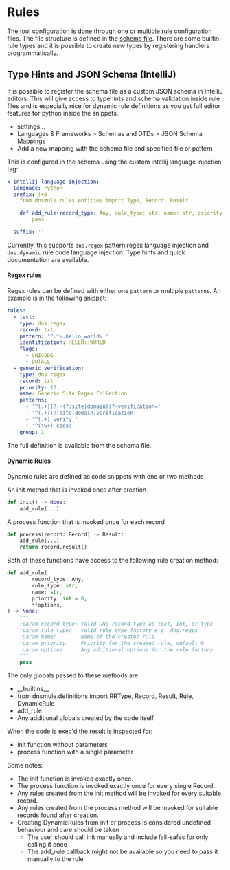# Rules

The tool configuration is done through one or multiple rule configuration files. The file structure is defined in the
[schema file](rules-schema.yml). There are some builtin rule types and it is possible to create new types by registering
handlers programmatically.

## Type Hints and JSON Schema (IntelliJ)

It is possible to register the schema file as a custom JSON schema in IntelliJ editors.
This will give access to typehints and schema validation inside rule files and is especially nice for dynamic rule
definitions as you get full editor features for python inside the snippets.

- settings...
- Languages & Frameworks > Schemas and DTDs > JSON Schema Mappings
- Add a new mapping with the schema file and specified file or pattern

This is configured in the schema using the custom intellij language injection tag:

```yml
x-intellij-language-injection:
  language: Python
  prefix: |+0
    from dnsmule.rules.entities import Type, Record, Result

    def add_rule(record_type: Any, rule_type: str, name: str, priority: int = 0, **options) -> None:
        pass

  suffix: ''
```

Currently, this supports `dns.regex` pattern regex language injection and `dns.dynamic` rule code language injection.
Type hints and quick documentation are available.

#### Regex rules

Regex rules can be defined with either one `pattern` or multiple `patterns`.
An example is in the following snippet:

```yml
rules:
  - test:
    type: dns.regex
    record: txt
    pattern: '^.*\.hello_world\.'
    identification: HELLO::WORLD
    flags:
      - UNICODE
      - DOTALL
  - generic_verification:
    type: dns.regex
    record: txt
    priority: 10
    name: Generic Site Regex Collection
    patterns:
      - '^(.+)(?:-(?:site|domain))?-verification='
      - '^(.+)(?:site|domain)verification'
      - '^(.+)_verify_'
      - '^(\w+)-code:'
    group: 1
```

The full definition is available from the schema file.

#### Dynamic Rules

Dynamic rules are defined as code snippets with one or two methods

An init method that is invoked once after creation

```python
def init() -> None:
    add_rule(...)
```

A process function that is invoked once for each record

```python
def process(record: Record) -> Result:
    add_rule(...)
    return record.result()
```

Both of these functions have access to the following rule creation method:

```python
def add_rule(
        record_type: Any,
        rule_type: str,
        name: str,
        priority: int = 0,
        **options,
) -> None:
    """
    :param record_type: Valid DNS record type as text, int, or type
    :param rule_type:   Valid rule type factory e.g. dns.regex
    :param name:        Name of the created rule
    :param priority:    Priority for the created rule, default 0
    :param options:     Any additional options for the rule factory
    """
    pass
```

The only globals passed to these methods are:

- \_\_builtins\_\_
- from dnsmule.definitions import RRType, Record, Result, Rule, DynamicRule
- add_rule
- Any additional globals created by the code itself

When the code is exec'd the result is inspected for:

- init function without parameters
- process function with a single parameter

Some notes:

- The init function is invoked exactly once.
- The process function is invoked exactly once for every single Record.
- Any rules created from the init method will be invoked for every suitable record.
- Any rules created from the process method will be invoked for suitable records found after creation.
- Creating DynamicRules from init or process is considered undefined behaviour and care should be taken
    - The user should call init manually and include fail-safes for only calling it once
    - The add_rule callback might not be available so you need to pass it manually to the rule